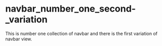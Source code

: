 # navbar_number_one_second-_variation
This is number one collection of navbar and there is the first variation of navbar view.
